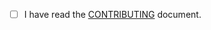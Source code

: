 <!-- Before submitting your PR, make sure it is not duplicate -->

<!--- Please check if the PR fulfills these requirements. Put an `x` in the boxes that apply: -->

- [ ] I have read the [CONTRIBUTING](https://github.com/katawaredev/config/blob/master/CONTRIBUTING.md) document.
